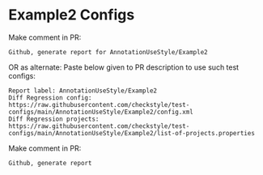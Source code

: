 # Example2 Configs
Make comment in PR:
```
Github, generate report for AnnotationUseStyle/Example2
```
OR as alternate:
Paste below given to PR description to use such test configs:
```
Report label: AnnotationUseStyle/Example2
Diff Regression config: https://raw.githubusercontent.com/checkstyle/test-configs/main/AnnotationUseStyle/Example2/config.xml
Diff Regression projects: https://raw.githubusercontent.com/checkstyle/test-configs/main/AnnotationUseStyle/Example2/list-of-projects.properties
```
Make comment in PR:
```
Github, generate report
```
